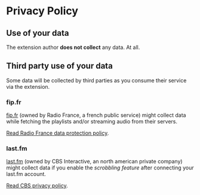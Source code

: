 # Privacy Policy

## Use of your data

The extension author **does not collect** any data. At all.

## Third party use of your data

Some data will be collected by third parties as you consume their service via the extension.

### fip.fr

[fip.fr](https://www.fip.fr) (owned by Radio France, a french public service) might collect data while fetching the playlists and/or streaming audio from their servers.

[Read Radio France data protection policy](https://www.radiofrance.fr/protection-des-donnees-personnelles).

### last.fm

[last.fm](https://www.last.fm) (owned by CBS Interactive, an north american private company) might collect data if you enable the _scrobbling feature_ after connecting your last.fm account.

[Read CBS privacy policy](https://www.cbsinteractive.com/legal/cbsi/privacy-policy).
